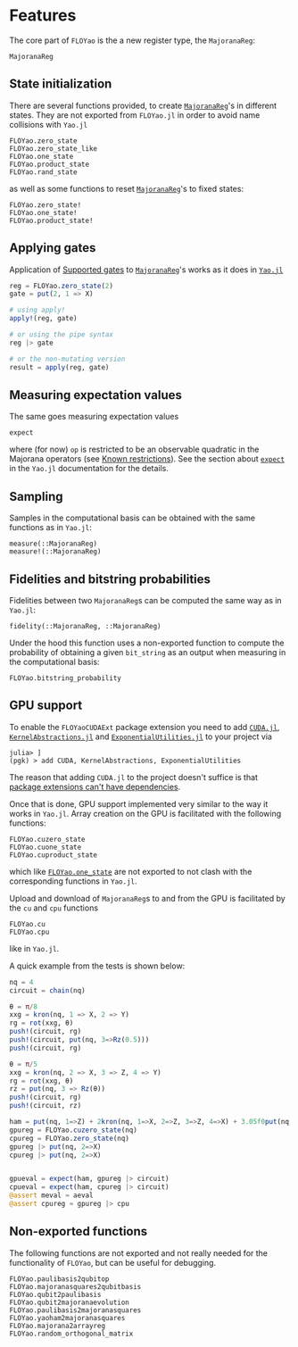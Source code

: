 # Features

The core part of `FLOYao` is the a new register type, the `MajoranaReg`:

```@docs
MajoranaReg
```

## State initialization

There are several functions provided, to create [`MajoranaReg`](@ref)'s 
in different states. They are not exported from `FLOYao.jl` in order to avoid
name collisions with `Yao.jl`

```@docs
FLOYao.zero_state
FLOYao.zero_state_like
FLOYao.one_state
FLOYao.product_state
FLOYao.rand_state
```

as well as some functions to reset [`MajoranaReg`](@ref)'s to fixed states:

```@docs
FLOYao.zero_state!
FLOYao.one_state!
FLOYao.product_state!
```

## Applying gates
Application of [Supported gates](@ref) to [`MajoranaReg`](@ref)'s works 
as it does in [`Yao.jl`](https://docs.yaoquantum.org/stable/man/blocks.html#Base.:|%3E-Tuple{AbstractRegister,%20AbstractBlock})

```julia
reg = FLOYao.zero_state(2)
gate = put(2, 1 => X)

# using apply!
apply!(reg, gate)

# or using the pipe syntax
reg |> gate

# or the non-mutating version
result = apply(reg, gate)
```

## Measuring expectation values
The same goes measuring expectation values 
```@docs
expect
```
where (for now) `op` is restricted to be an observable quadratic in the 
Majorana operators (see [Known restrictions](@ref)). 
See the section about [`expect`](https://docs.yaoquantum.org/stable/man/blocks.html#YaoAPI.expect-Tuple{AbstractBlock,%20DensityMatrix})
in the `Yao.jl` documentation for the details.

## Sampling
Samples in the computational basis can be obtained with the same functions as 
in `Yao.jl`:

```@docs
measure(::MajoranaReg)
measure!(::MajoranaReg)
```

## Fidelities and bitstring probabilities
Fidelities between two `MajoranaReg`s can be computed the same way as in 
`Yao.jl`:

```@docs
fidelity(::MajoranaReg, ::MajoranaReg)
```

Under the hood this function uses a non-exported function to compute the 
probability of obtaining a given `bit_string` as an output when measuring in 
the computational basis:

```@docs
FLOYao.bitstring_probability
```

## GPU support
To enable the `FLOYaoCUDAExt` package extension you need to add [`CUDA.jl`](https://github.com/JuliaGPU/CUDA.jl), [`KernelAbstractions.jl`](https://github.com/JuliaGPU/KernelAbstractions.jl)
and [`ExponentialUtilities.jl`](https://github.com/SciML/ExponentialUtilities.jl)
to your project via
```julia-repl
julia> ]
(pgk) > add CUDA, KernelAbstractions, ExponentialUtilities
```
The reason that adding `CUDA.jl` to the project doesn't suffice is that 
[package extensions can't have dependencies](https://github.com/JuliaLang/Pkg.jl/issues/3641).

Once that is done, GPU support implemented very similar to the way it works in
`Yao.jl`. Array creation on the GPU is facilitated with the following functions:
```@docs
FLOYao.cuzero_state
FLOYao.cuone_state
FLOYao.cuproduct_state
```
which like [`FLOYao.one_state`](@ref) are not exported to not clash with 
the corresponding functions in `Yao.jl`. 

Upload and download of `MajoranaReg`s to and from the GPU is facilitated by
the `cu` and `cpu` functions
```@docs
FLOYao.cu
FLOYao.cpu
```
like in `Yao.jl`.

A quick example from the tests is shown below:
```julia
nq = 4
circuit = chain(nq)

θ = π/8
xxg = kron(nq, 1 => X, 2 => Y)
rg = rot(xxg, θ)
push!(circuit, rg)
push!(circuit, put(nq, 3=>Rz(0.5)))
push!(circuit, rg)

θ = π/5
xxg = kron(nq, 2 => X, 3 => Z, 4 => Y)
rg = rot(xxg, θ)
rz = put(nq, 3 => Rz(θ))
push!(circuit, rg)
push!(circuit, rz)

ham = put(nq, 1=>Z) + 2kron(nq, 1=>X, 2=>Z, 3=>Z, 4=>X) + 3.05f0put(nq, 2=>Z)
gpureg = FLOYao.cuzero_state(nq)
cpureg = FLOYao.zero_state(nq)
gpureg |> put(nq, 2=>X)
cpureg |> put(nq, 2=>X)


gpueval = expect(ham, gpureg |> circuit)
cpueval = expect(ham, cpureg |> circuit)
@assert meval ≈ aeval
@assert cpureg ≈ gpureg |> cpu
```

## Non-exported functions
The following functions are not exported and not really needed for the 
functionality of `FLOYao`, but can be useful for debugging.

```@docs
FLOYao.paulibasis2qubitop
FLOYao.majoranasquares2qubitbasis
FLOYao.qubit2paulibasis
FLOYao.qubit2majoranaevolution
FLOYao.paulibasis2majoranasquares
FLOYao.yaoham2majoranasquares
FLOYao.majorana2arrayreg
FLOYao.random_orthogonal_matrix
```
